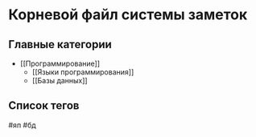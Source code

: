 # Корневой файл системы заметок

## Главные категории

- [[Программирование]]
	- [[Языки программирования]]
	- [[Базы данных]]

## Список тегов
#яп #бд
